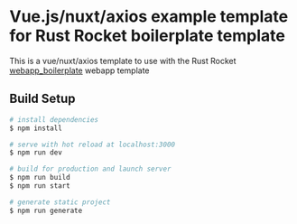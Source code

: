 # Vue.js/nuxt/axios example template for Rust Rocket boilerplate template

This is a vue/nuxt/axios template to use with the Rust Rocket [webapp_boilerplate](https://github.com/tserowski/webapp_boilerplate) webapp template

## Build Setup

```bash
# install dependencies
$ npm install

# serve with hot reload at localhost:3000
$ npm run dev

# build for production and launch server
$ npm run build
$ npm run start

# generate static project
$ npm run generate
```
